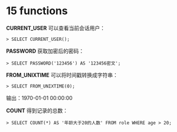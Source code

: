# 15 functions

**CURRENT_USER** 可以查看当前会话用户：

```
> SELECT CURRENT_USER();
```

**PASSWORD** 获取加密后的密码：

```
> SELECT PASSWORD('123456') AS '123456密文';
```

**FROM_UNIXTIME** 可以将时间戳转换成字符串：

```
> SELECT FROM_UNIXTIME(0);
```

输出：1970-01-01 00:00:00

**COUNT** 得到记录的总数：

```
> SELECT COUNT(*) AS '年龄大于20的人数' FROM role WHERE age > 20; 
```
